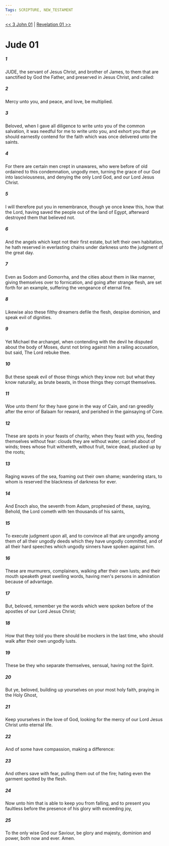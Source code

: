 ```yaml
---
Tags: SCRIPTURE, NEW_TESTAMENT
---
```


[<< 3 John 01](NEW_TESTAMENT/25_3_John/3_John_01.md) | [Revelation 01 >>](NEW_TESTAMENT/27_Revelation/Revelation_01.md)

# Jude 01

##### 1

JUDE, the servant of Jesus Christ, and brother of James, to them that are sanctified by God the Father, and preserved in Jesus Christ, and called:

##### 2

Mercy unto you, and peace, and love, be multiplied.

##### 3

Beloved, when I gave all diligence to write unto you of the common salvation, it was needful for me to write unto you, and exhort you that ye should earnestly contend for the faith which was once delivered unto the saints.

##### 4

For there are certain men crept in unawares, who were before of old ordained to this condemnation, ungodly men, turning the grace of our God into lasciviousness, and denying the only Lord God, and our Lord Jesus Christ.

##### 5

I will therefore put you in remembrance, though ye once knew this, how that the Lord, having saved the people out of the land of Egypt, afterward destroyed them that believed not.

##### 6

And the angels which kept not their first estate, but left their own habitation, he hath reserved in everlasting chains under darkness unto the judgment of the great day.

##### 7

Even as Sodom and Gomorrha, and the cities about them in like manner, giving themselves over to fornication, and going after strange flesh, are set forth for an example, suffering the vengeance of eternal fire.

##### 8

Likewise also these filthy dreamers defile the flesh, despise dominion, and speak evil of dignities.

##### 9

Yet Michael the archangel, when contending with the devil he disputed about the body of Moses, durst not bring against him a railing accusation, but said, The Lord rebuke thee.

##### 10

But these speak evil of those things which they know not: but what they know naturally, as brute beasts, in those things they corrupt themselves.

##### 11

Woe unto them! for they have gone in the way of Cain, and ran greedily after the error of Balaam for reward, and perished in the gainsaying of Core.

##### 12

These are spots in your feasts of charity, when they feast with you, feeding themselves without fear: clouds they are without water, carried about of winds; trees whose fruit withereth, without fruit, twice dead, plucked up by the roots;

##### 13

Raging waves of the sea, foaming out their own shame; wandering stars, to whom is reserved the blackness of darkness for ever.

##### 14

And Enoch also, the seventh from Adam, prophesied of these, saying, Behold, the Lord cometh with ten thousands of his saints,

##### 15

To execute judgment upon all, and to convince all that are ungodly among them of all their ungodly deeds which they have ungodly committed, and of all their hard speeches which ungodly sinners have spoken against him.

##### 16

These are murmurers, complainers, walking after their own lusts; and their mouth speaketh great swelling words, having men's persons in admiration because of advantage.

##### 17

But, beloved, remember ye the words which were spoken before of the apostles of our Lord Jesus Christ;

##### 18

How that they told you there should be mockers in the last time, who should walk after their own ungodly lusts.

##### 19

These be they who separate themselves, sensual, having not the Spirit.

##### 20

But ye, beloved, building up yourselves on your most holy faith, praying in the Holy Ghost,

##### 21

Keep yourselves in the love of God, looking for the mercy of our Lord Jesus Christ unto eternal life.

##### 22

And of some have compassion, making a difference:

##### 23

And others save with fear, pulling them out of the fire; hating even the garment spotted by the flesh.

##### 24

Now unto him that is able to keep you from falling, and to present you faultless before the presence of his glory with exceeding joy,

##### 25

To the only wise God our Saviour, be glory and majesty, dominion and power, both now and ever. Amen.
